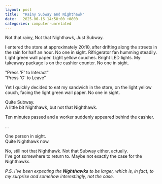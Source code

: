 ```yaml
---
layout: post
title:  "Rainy Subway and Nighthawk"
date:   2025-06-16 14:58:00 +0800
categories: computer-unrelated
---
```


Not that rainy,
Not that Nighthawk,
Just Subway.

I entered the store at approximately 20:10, after drifting along the streets in the rain for half an hour. No one in sight. Rifrigerator fan humming steadily. Light green wall paper. Light yellow couches. Bright LED lights. My takeaway package is on the cashier counter. No one in sight. 

"Press 'F' to Interact"  
"Press 'G' to Leave"

Yet I quickly decided to eat my sandwich in the store, on the light yellow couch, facing the light green wall paper. No one in sight.

Quite Subway.  
A little bit Nighthawk, but not that Nighthawk.

Ten minutes passed and a worker suddenly appeared behind the cashier.

...

One person in sight.  
Quite Nighthawk now.

No, still not that Nighthawk. Not that Subway either, actually.  
I've got somewhere to return to. Maybe not exactly the case for the Nighthawks.

*P.S. I've been expecting the **Nighthawks** to be larger, which is, in fact, to my surprise and somehow interestingly, not the case.*